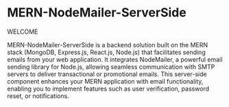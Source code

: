 ﻿# MERN-NodeMailer-ServerSide

WELCOME 

MERN-NodeMailer-ServerSide is a backend solution built on the MERN stack (MongoDB, Express.js, React.js, Node.js) that facilitates sending emails from your web application. It integrates NodeMailer, a powerful email sending library for Node.js, allowing seamless communication with SMTP servers to deliver transactional or promotional emails. This server-side component enhances your MERN application with email functionality, enabling you to implement features such as user verification, password reset, or notifications.
